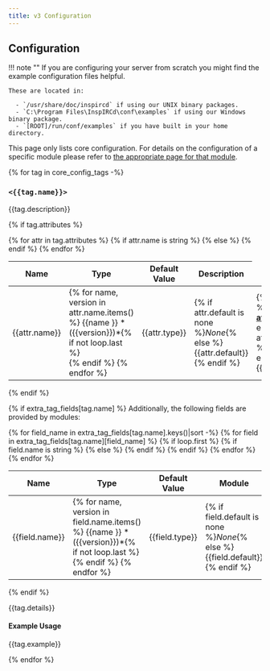 ```yaml
---
title: v3 Configuration
---
```


## Configuration

!!! note ""
    If you are configuring your server from scratch you might find the example configuration files helpful.

    These are located in:

      - `/usr/share/doc/inspircd` if using our UNIX binary packages.
      - `C:\Program Files\InspIRCd\conf\examples` if using our Windows binary package.
      - `[ROOT]/run/conf/examples` if you have built in your home directory.

This page only lists core configuration. For details on the configuration of a specific module please refer to [the appropriate page for that module](/3/modules).

{% for tag in core_config_tags -%}
### `<{{tag.name}}>`

{{tag.description}}

{% if tag.attributes %}
<table markdown="1">
<thead>
<tr>
<th>Name</th>
<th>Type</th>
<th>Default Value</th>
<th>Description</th>
</tr>
</thead>
<tbody markdown="1">
{% for attr in tag.attributes %}
<tr markdown="1">
{% if attr.name is string %}
<td markdown="1">{{attr.name}}</td>
{% else %}
<td markdown="1">
{% for name, version in attr.name.items() %}
{{name }} *({{version}})*{% if not loop.last %}<br>{% endif %}
{% endfor %}
</td>
{% endif %}
<td markdown="1">{{attr.type}}</td>
<td markdown="1">{% if attr.default is none %}<em>None</em>{% else %}{{attr.default}}{% endif %}</td>
<td markdown="1">{% if attr.added %}<a href="/{{ attr.added|first }}/change-log/#inspircd-{{ attr.added|replace(".", "") }}"><strong>New in v{{ attr.added }}!</strong></a> {% endif %}{% if attr.required %}<strong>Required!</strong> {% endif %}{{attr.description}}</td>
</tr>
{% endfor %}
</tbody>
</table>
{% endif %}

{% if extra_tag_fields[tag.name] %}
Additionally, the following fields are provided by modules:

<table markdown="1">
<thead>
<tr>
<th>Name</th>
<th>Type</th>
<th>Default Value</th>
<th>Module</th>
<th>Description</th>
</tr>
</thead>
<tbody markdown="1">
{% for field_name in extra_tag_fields[tag.name].keys()|sort -%}
{% for field in extra_tag_fields[tag.name][field_name] %}
<tr markdown="1">
{% if loop.first %}
{% if field.name is string %}
<td markdown="1" rowspan="{{loop.length}}">{{field.name}}</td>
{% else %}
<td markdown="1" rowspan="{{loop.length}}">
{% for name, version in field.name.items() %}
{{name }} *({{version}})*{% if not loop.last %}<br>{% endif %}
{% endfor %}
</td>
{% endif %}
<td markdown="1" rowspan="{{loop.length}}">{{field.type}}</td>
<td markdown="1" rowspan="{{loop.length}}">{% if field.default is none %}<em>None</em>{% else %}{{field.default}}{% endif %}</td>
{% endif %}
<td markdown="1">[{{field.module}}](/3/modules/{{field.module}}/)</td>
<td markdown="1">{% if field.required %}<strong>Required!</strong> {% endif %}{{field.description}}</td>
</tr>
{% endfor %}
{% endfor %}
</tbody>
</table>
{% endif %}

{{tag.details}}

#### Example Usage

{{tag.example}}

{% endfor %}
